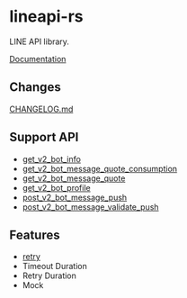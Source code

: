 # lineapi-rs

LINE API library.

[Documentation](https://docs.rs/lineapi)

## Changes
[CHANGELOG.md](https://github.com/aoyagikouhei/lineapi-rs/blob/main/CHANGELOG.md)

## Support API
- [get_v2_bot_info](https://developers.line.biz/ja/reference/messaging-api/#get-bot-info)
- [get_v2_bot_message_quote_consumption](https://developers.line.biz/ja/reference/messaging-api/#get-consumption)
- [get_v2_bot_message_quote](https://developers.line.biz/ja/reference/messaging-api/#get-quota)
- [get_v2_bot_profile](https://developers.line.biz/ja/reference/messaging-api/#get-profile)
- [post_v2_bot_message_push](https://developers.line.biz/ja/reference/messaging-api/#send-push-message)
- [post_v2_bot_message_validate_push](https://developers.line.biz/ja/reference/messaging-api/#validate-message-objects-of-push-message)

## Features
- [retry](https://developers.line.biz/ja/docs/messaging-api/retrying-api-request/#flow-of-api-request-retry)
- Timeout Duration
- Retry Duration
- Mock